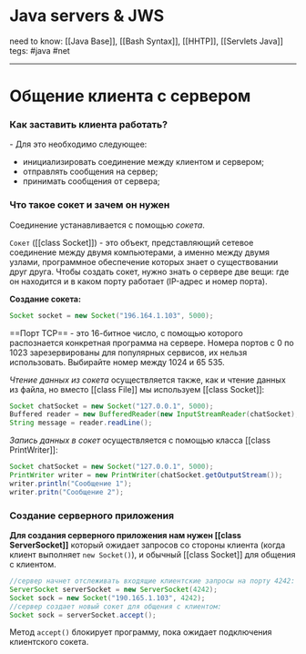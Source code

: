 # Java servers & JWS
need to know: [[Java Base]], [[Bash Syntax]], [[HHTP]], [[Servlets Java]]
tegs:  #java #net

---
# Общение клиента с сервером

### Как заставить клиента работать?
\- Для это необходимо следующее:
- инициализировать соединение между клиентом и сервером;
- отправлять сообщения на сервер; 
- принимать сообщения от сервера; 

### Что такое сокет и зачем он нужен
Соединение устанавливается с помощью *сокета*.

`Сокет` ([[class Socket]]) - это объект, представляющий сетевое соединение между двумя компьютерами, а именно между двумя узлами, программное обеспечение которых знает о существовании друг друга. Чтобы создать сокет, нужно знать о сервере две вещи: где он находится и в каком порту работает (IP-адрес и номер порта). 

**Создание сокета:**
```java
Socket socket = new Socket("196.164.1.103", 5000); 
```

 ==Порт TCP== - это 16-битное число, с помощью которого распознается конкретная программа на сервере. Номера портов с 0 по 1023 зарезервированы для популярных сервисов, их нельзя использовать. Выбирайте номер между 1024 и 65 535. 

*Чтение данных из сокета* осуществляется также, как и чтение данных из файла, но вместо [[class File]] мы используем [[class Socket]]: 
```java
Socket chatSocket = new Socket("127.0.0.1", 5000); 
Buffered reader = new BufferedReader(new InputStreamReader(chatSocket); 
String message = reader.readLine(); 
```

*Запись данных в сокет* осуществляется с помощью класса [[class PrintWriter]]: 
```java
Socket chatSocket = new Socket("127.0.0.1", 5000); 
PrintWriter writer = new PrintWriter(chatSocket.getOutputStream()); 
writer.println("Сообщение 1"); 
writer.pritn("Сообщение 2"); 
``` 


### Создание серверного приложения
**Для создания серверного приложения нам нужен [[class ServerSocket]]** который ожидает запросов со стороны клиента (когда клиент выполняет `new Socket()`), и обычный [[class Socket]] для общения с клиентом. 
```java
//сервер начнет отслеживать входящие клиентские запросы на порту 4242: 
ServerSocket serverSocket = new ServerSocket(4242); 
Socket sock = new Socket("190.165.1.103", 4242); 
//сервер создает новый сокет для общения с клиентом: 
Socket sock = serverSocket.accept();
```

Метод `accept()` блокирует программу, пока ожидает подключения клиентского сокета. 
